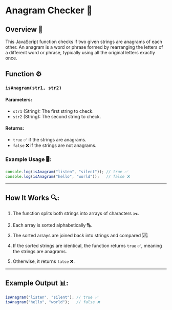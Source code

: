 # Anagram Checker 🔄

## Overview 🌟
This JavaScript function checks if two given strings are anagrams of each other. An anagram is a word or phrase formed by rearranging the letters of a different word or phrase, typically using all the original letters exactly once.

## Function ⚙️

### `isAnagram(str1, str2)`

#### Parameters:
- `str1` (String): The first string to check.
- `str2` (String): The second string to check.

#### Returns:
- `true` ✅ if the strings are anagrams.
- `false` ❌ if the strings are not anagrams.

### Example Usage 🖥️:
```javascript
console.log(isAnagram("listen", "silent")); // true ✅
console.log(isAnagram("hello", "world"));   // false ❌
```

---
## How It Works 🔍:
1. The function splits both strings into arrays of characters ✂️.

2. Each array is sorted alphabetically 🔠.

3. The sorted arrays are joined back into strings and compared 🆚.

4. If the sorted strings are identical, the function returns `true` ✅, meaning the strings are anagrams.

5. Otherwise, it returns `false` ❌.

---
## Example Output 📊:
```javascript
isAnagram("listen", "silent"); // true ✅
isAnagram("hello", "world");   // false ❌
```
